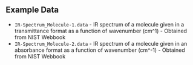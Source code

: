 ## Example Data

- `IR-Spectrum_Molecule-1.data` - IR spectrum of a molecule given in a transmittance format as a function of wavenumber (cm^1) - Obtained from NIST Webbook
- `IR-Spectrum_Molecule-2.data` - IR spectrum of a molecule given in an absorbance format as a function of wavenumber (cm^-1) - Obtained from NIST Webbook
